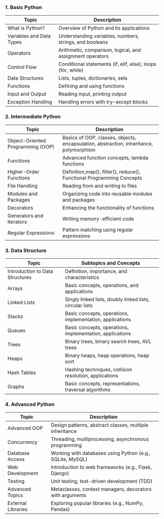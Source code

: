 
### 1. Basic Python

| Topic                    | Description                                                 |
|--------------------------|-------------------------------------------------------------|
| What is Python?          | Overview of Python and its applications                     |
| Variables and Data Types | Understanding variables, numbers, strings, and booleans     |
| Operators                | Arithmetic, comparison, logical, and assignment operators   |
| Control Flow             | Conditional statements (if, elif, else), loops (for, while) |
| Data Structures          | Lists, tuples, dictionaries, sets                           |
| Functions                | Defining and using functions                                |
| Input and Output         | Reading input, printing output                              |
| Exception Handling       | Handling errors with try-except blocks                      |

### 2. Intermediate Python

| Topic                             | Description                                                                            |
|-----------------------------------|----------------------------------------------------------------------------------------|
| Object-Oriented Programming (OOP) | Basics of OOP, classes, objects, encapsulation, abstraction, inheritance, polymorphism |
| Functions                         | Advanced function concepts, lambda functions                                           |
| Higher-Order Functions            | Definition,map(), filter(), reduce(), Functional Programming Concepts                  |
| File Handling                     | Reading from and writing to files                                                      |
| Modules and Packages              | Organizing code into reusable modules and packages                                     |
| Decorators                        | Enhancing the functionality of functions                                               |
| Generators and Iterators          | Writing memory-efficient code                                                          |
| Regular Expressions               | Pattern matching using regular expressions                                             |

### 3. Data Structure
| Topic                           | Subtopics and Concepts                                   |
|---------------------------------|----------------------------------------------------------|
| Introduction to Data Structures | Definition, importance, and characteristics              |
| Arrays                          | Basic concepts, operations, and applications             |
| Linked Lists                    | Singly linked lists, doubly linked lists, circular lists |
| Stacks                          | Basic concepts, operations, implementation, applications |
| Queues                          | Basic concepts, operations, implementation, applications |
| Trees                           | Binary trees, binary search trees, AVL trees             |
| Heaps                           | Binary heaps, heap operations, heap sort                 |
| Hash Tables                     | Hashing techniques, collision resolution, applications   |
| Graphs                          | Basic concepts, representations, traversal algorithms    |

### 4. Advanced Python

| Topic              | Description                                               |
|--------------------|-----------------------------------------------------------|
| Advanced OOP       | Design patterns, abstract classes, multiple inheritance   |
| Concurrency        | Threading, multiprocessing, asynchronous programming      |
| Database Access    | Working with databases using Python (e.g., SQLite, MySQL) |
| Web Development    | Introduction to web frameworks (e.g., Flask, Django)      |
| Testing            | Unit testing, test-driven development (TDD)               |
| Advanced Topics    | Metaclasses, context managers, decorators with arguments  |
| External Libraries | Exploring popular libraries (e.g., NumPy, Pandas)         |
